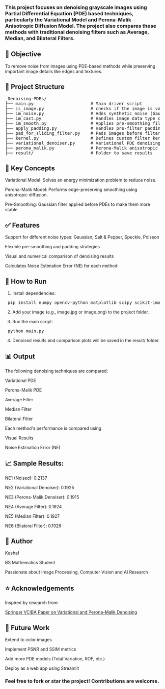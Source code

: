 ### This project focuses on denoising grayscale images using Partial Differential Equation (PDE) based techniques, particularly the Variational Model and Perona-Malik Anisotropic Diffusion Model. The project also compares these methods with traditional denoising filters such as Average, Median, and Bilateral Filters.

## 📌 Objective

To remove noise from images using PDE-based methods while preserving important image details like edges and textures.

## 📁 Project Structure

<pre> Denoising-PDEs/
├── main.py                      # Main driver script
├── is_image.py                  # checks if the image is valid
├── im_noise.py                  # Adds synthetic noise (Gaussian, Salt & Pepper, etc.)
├── im_cast.py                   # Handles image data type conversions
├── im_smooth.py                 # Applies pre-smoothing filters
├── apply_padding.py             # Handles pre-filter padding
├── pad_for_sliding_filter.py    # Pads images before filtering
├── kernel.py                    # Defines custom filter kernels (Gaussian, Laplacian, etc.)     
├── variational_denoiser.py      # Variational PDE denoising
├── perona_malik.py              # Perona-Malik anisotropic diffusion denoising
├── result/                      # Folder to save results </pre>

## 🧠 Key Concepts

Variational Model: Solves an energy minimization problem to reduce noise.

Perona-Malik Model: Performs edge-preserving smoothing using anisotropic diffusion.

Pre-Smoothing: Gaussian filter applied before PDEs to make them more stable.

## ✅ Features

Support for different noise types: Gaussian, Salt & Pepper, Speckle, Poisson

Flexible pre-smoothing and padding strategies

Visual and numerical comparison of denoising results

Calculates Noise Estimation Error (NE) for each method

## 🔧 How to Run

1. Install dependencies:

<pre> pip install numpy opencv-python matplotlib scipy scikit-image </pre>

2. Add your image (e.g., image.jpg or image.png) to the project folder.
  
3. Run the main script:

<pre> python main.py </pre>

4. Denoised results and comparison plots will be saved in the result/ folder.

## 📊 Output

The following denoising techniques are compared:

Variational PDE

Perona-Malik PDE

Average Filter

Median Filter

Bilateral Filter

Each method's performance is compared using:

Visual Results

Noise Estimation Error (NE)

## 📈 Sample Results:

NE1 (Noised): 0.2137

NE2 (Variational Denoiser): 0.1925

NE3 (Perona-Malik Denoiser): 0.1915

NE4 (Average Filter): 0.1924

NE5 (Median Filter): 0.1927

NE6 (Bilateral Filter): 0.1926

## 👤 Author

Kashaf

BS Mathematics Student

Passionate about Image Processing, Computer Vision and AI Research

## ⭐ Acknowledgements

Inspired by research from:

 [Springer VCIBA Paper on Variational and Perona-Malik Denoising](https://vciba.springeropen.com/articles/10.1186/s42492-019-0016-7)

## 🧠 Future Work

Extend to color images

Implement PSNR and SSIM metrics

Add more PDE models (Total Variation, ROF, etc.)

Deploy as a web app using Streamlit

### Feel free to fork or star the project! Contributions are welcome.

